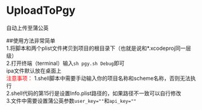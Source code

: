 # UploadToPgy
自动上传至蒲公英

##使用方法非常简单  
1.将脚本和两个plist文件拷贝到项目的根目录下（也就是说和*.xcodeproj同一层级）  
2.打开终端（terminal）输入`sh pgy.sh Debug`即可  
ipa文件默认放在桌面上  
<font color=#ff0000>注意事项：</font>
1.shell脚本中需要手动输入你的项目名称和scheme名称，否则无法执行  
2.shell代码的第15行是设置Info.plist路径的，如果路径不一致可以自行修改  
3.文件中需要设置蒲公英参数`user_key=""`和`api_key=""`  

